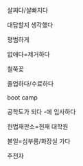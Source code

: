 

살찌다/살빠지다


대답할지 생각했다

평범하게

없애다=제거하다

철쭉꽃

졸업하다/수료하다


boot camp


공학도가 되다
-에 입사하다

헌법재판소=헌재
대학원

볼일=심부름/화장실 가다


주전자